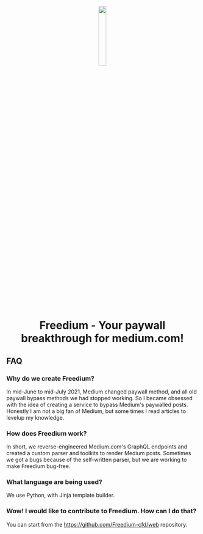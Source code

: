 <p align="center"><a href="https://iosf.in/" target="_blank"><img src="https://avatars.githubusercontent.com/u/142643505?s=200&v=4" width="20%"></a></p>

<h1 align="center">Freedium - Your paywall breakthrough for medium.com! </h1>

## FAQ
### Why do we create Freedium?
In mid-June to mid-July 2021, Medium changed paywall method, and all old paywall bypass methods we had stopped working. So I became obsessed with the idea of creating a service to bypass Medium's paywalled posts. Honestly I am not a big fan of Medium, but some times I read articles to levelup my knowledge.

### How does Freedium work?
In short, we reverse-engineered Medium.com's GraphQL endpoints and created a custom parser and toolkits to render Medium posts. Sometimes we got a bugs because of the self-written parser, but we are working to make Freedium bug-free.

### What language are being used?
We use Python, with Jinja template builder.

### Wow! I would like to contribute to Freedium. How can I do that?
You can start from the https://github.com/Freedium-cfd/web repository.
